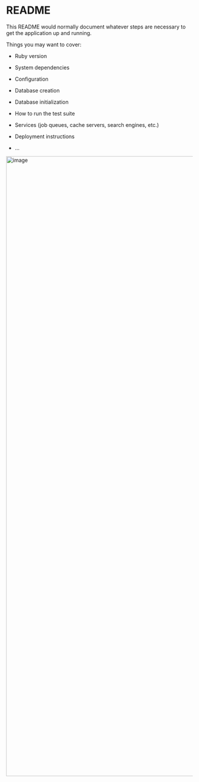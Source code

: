 # README

This README would normally document whatever steps are necessary to get the
application up and running.

Things you may want to cover:

* Ruby version

* System dependencies

* Configuration

* Database creation

* Database initialization

* How to run the test suite

* Services (job queues, cache servers, search engines, etc.)

* Deployment instructions

* ...
<img width="1673" alt="image" src="https://user-images.githubusercontent.com/1949867/211715281-d5fe6aa7-c3e3-4ea7-8884-878ea880cd4a.png">
